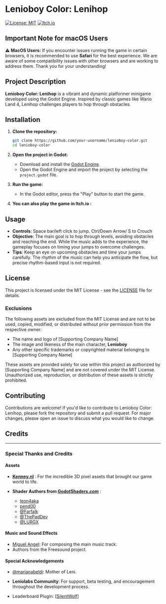 # __Lenioboy Color: Lenihop__

[![License: MIT](https://img.shields.io/badge/License-MIT-yellow.svg)](https://opensource.org/licenses/MIT)
[![Itch.io](https://img.shields.io/badge/itch.io-FF0B34?style=for-the-badge\&logo=itch.io\&logoColor=white)](https://leniolabs.itch.io/lenihop)

## __Important Note for macOS Users__

⚠️ __MacOS Users:__ If you encounter issues running the game in certain browsers, it is recommended to use __Safari__ for the best experience. We are aware of some compatibility issues with other browsers and are working to address them. Thank you for your understanding!

## __Project Description__

__Lenioboy Color: Lenihop__ is a vibrant and dynamic platformer minigame developed using the Godot Engine. Inspired by classic games like Wario Land 4, Lenihop challenges players to hop through obstacles.

## __Installation__

1. __Clone the repository:__

   ```bash
   git clone https://github.com/your-username/lenioboy-color.git
   cd lenioboy-color
   ```

2. __Open the project in Godot:__

   * Download and install the [Godot Engine](https://godotengine.org/download).
   * Open the Godot Engine and import the project by selecting the `project.godot` file.

3. __Run the game:__

   * In the Godot editor, press the "Play" button to start the game.

4. __You can also play the game in Itch.io :__

## __Usage__

* __Controls__: Space bar/left click to jump. Ctrl/Down Arrow/ S to Crouch
* __Objective__: The main goal is to hop through levels, avoiding obstacles and reaching the end. While the music adds to the experience, the gameplay focuses on timing your jumps to overcome challenges.
* __Tips__: Keep an eye on upcoming obstacles and time your jumps carefully. The rhythm of the music can help you anticipate the flow, but precise rhythm-based input is not required.

## __License__

This project is licensed under the MIT License - see the [LICENSE](LICENSE) file for details.

### __Exclusions__

The following assets are excluded from the MIT License and are not to be used, copied, modified, or distributed without prior permission from the respective owner:

* The name and logo of \[Supporting Company Name]
* The image and likeness of the main character, __Lenioboy__
* Any other specific trademarks or copyrighted material belonging to \[Supporting Company Name]

These assets are provided solely for use within this project as authorized by \[Supporting Company Name] and are not covered under the MIT License. Unauthorized use, reproduction, or distribution of these assets is strictly prohibited.

## __Contributing__

Contributions are welcome! If you'd like to contribute to Lenioboy Color: Lenihop, please fork the repository and submit a pull request. For major changes, please open an issue to discuss what you would like to change.

## __Credits__

---

### __Special Thanks and Credits__

#### __Assets__

* __[Kenney.nl](http://Kenney.nl)__ : For the incredible 3D pixel assets that brought our game world to life.

* __Shader Authors from [GodotShaders.com](http://GodotShaders.com)__ :
  * [leon4aka](https://godotshaders.com/author/leon4aka/)
  * [pend00](https://godotshaders.com/author/pend00/)
  * [@Farfalk](https://godotshaders.com/author/farfalk/)
  * [@ThePadDev](https://x.com/ThePadDev)
  * [@LURGX](https://godotshaders.com/author/lurgx/)

#### __Music and Sound Effects__

* [Miguel Angel](https://www.fiverr.com/miguelangell960): For composing the main music track.
* Authors from the Freesound project.

#### __Special Acknowledgements__

* [@marianabeldi](https://x.com/marianabeldi): Mother of Leni.

* __Leniolabs Community__: For support, beta testing, and encouragement throughout the development process.

* Leaderboard Plugin: \[[SilentWolf](https://silentwolf.com/)]
